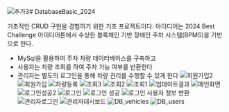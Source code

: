 ![추가3](https://github.com/user-attachments/assets/0656e175-76e6-4cf6-b774-ce754e68462b)# DatabaseBasic_2024

기초적인 CRUD 구현을 경험하기 위한 기초 프로젝트이다.
아이디어는 2024 Best Challenge 아이디어톤에서 수상한 블록체인 기반 장애인 주차 시스템(BPMS)을 기반으로 한다.

- MySql을 활용하여 주차 차량 데이터베이스를 구축하고
- 사용자는 차량 조회를 하여 주차 가능 여부를 반환한다
- 관리자는 별도의 로그인을 통해 차량 관리를 수행할 수 있게 한다
![회원가입2](https://github.com/user-attachments/assets/252dbb5d-9302-477e-9994-496fd988c9e4)
![회원가입](https://github.com/user-attachments/assets/1b15ecaa-0bd6-4d56-b462-551fa3b3d450)
![차량등록](https://github.com/user-attachments/assets/6b7773ce-2a0d-4a49-b65b-2d8eb69e7507)
![조회3](https://github.com/user-attachments/assets/c4c606cc-fa54-4acd-94e1-11f1f22e9791)
![조회2](https://github.com/user-attachments/assets/aeb71a42-70ee-4f32-81f8-4aec12b30422)
![조회1](https://github.com/user-attachments/assets/dc10385c-6a0d-4dc6-964f-a7fcb96f2b75)
![업데이트결과](https://github.com/user-attachments/assets/fbd537e5-fe00-45f4-a59e-13af2a9fed71)
![메인화면](https://github.com/user-attachments/assets/dac545de-b476-4f94-ae3f-63fca96ed909)
![로그인성공2](https://github.com/user-attachments/assets/38585713-9194-43c4-856f-a35cf216ab6f)
![로그인](https://github.com/user-attachments/assets/0963fdd8-c287-457b-84e6-d29c42a602fc)
![로그인 성공](https://github.com/user-attachments/assets/123839d8-2231-4b50-8535-f1de8b51685c)
![로그인 사용자 정보 반환](https://github.com/user-attachments/assets/6d665603-0cc5-46af-ba05-5e85f5b7747d)
![관리자로그인](https://github.com/user-attachments/assets/c7e66c30-9803-48f8-a4c5-5c57ff15fdf3)
![관리자대시보드](https://github.com/user-attachments/assets/66573648-b634-4f12-bc8e-830c3d5cf5d3)
![DB_vehicles](https://github.com/user-attachments/assets/b08e3e2c-a37b-4e87-bf6f-445ae6d4da1d)
![DB_users](https://github.com/user-attachments/assets/390cf359-edbe-40f9-abd9-ea5ffc19f7cb)
